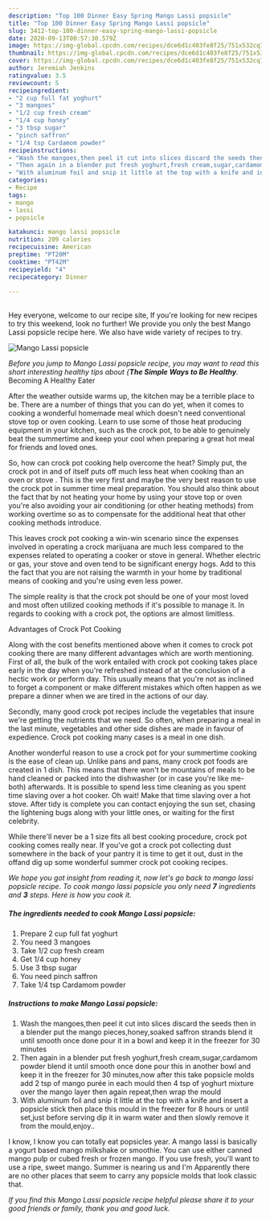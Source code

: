 ```yaml
---
description: "Top 100 Dinner Easy Spring Mango Lassi popsicle"
title: "Top 100 Dinner Easy Spring Mango Lassi popsicle"
slug: 3412-top-100-dinner-easy-spring-mango-lassi-popsicle
date: 2020-09-13T00:57:30.579Z
image: https://img-global.cpcdn.com/recipes/dce6d1c403fe8f25/751x532cq70/mango-lassi-popsicle-recipe-main-photo.jpg
thumbnail: https://img-global.cpcdn.com/recipes/dce6d1c403fe8f25/751x532cq70/mango-lassi-popsicle-recipe-main-photo.jpg
cover: https://img-global.cpcdn.com/recipes/dce6d1c403fe8f25/751x532cq70/mango-lassi-popsicle-recipe-main-photo.jpg
author: Jeremiah Jenkins
ratingvalue: 3.5
reviewcount: 5
recipeingredient:
- "2 cup full fat yoghurt"
- "3 mangoes"
- "1/2 cup fresh cream"
- "1/4 cup honey"
- "3 tbsp sugar"
- "pinch saffron"
- "1/4 tsp Cardamom powder"
recipeinstructions:
- "Wash the mangoes,then peel it cut into slices discard the seeds then in a blender put the mango pieces,honey,soaked saffron strands blend it until smooth once done pour it in a bowl and keep it in the freezer for 30 minutes"
- "Then again in a blender put fresh yoghurt,fresh cream,sugar,cardamom powder blend it until smooth once done pour this in another bowl and keep it in the freezer for 30 minutes,now after this take popsicle molds add 2 tsp of mango purée in each mould then 4 tsp of yoghurt mixture over the mango layer then again repeat,then wrap the mould"
- "With aluminum foil and snip it little at the top with a knife and insert a popsicle stick then place this mould in the freezer for 8 hours or until set,just before serving dip it in warm water and then slowly remove it from the mould,enjoy.."
categories:
- Recipe
tags:
- mango
- lassi
- popsicle

katakunci: mango lassi popsicle 
nutrition: 209 calories
recipecuisine: American
preptime: "PT20M"
cooktime: "PT42M"
recipeyield: "4"
recipecategory: Dinner

---
```

<br>
Hey everyone, welcome to our recipe site, If you're looking for new recipes to try this weekend, look no further! We provide you only the best Mango Lassi popsicle recipe here. We also have wide variety of recipes to try.
<br>


![Mango Lassi popsicle](https://img-global.cpcdn.com/recipes/dce6d1c403fe8f25/751x532cq70/mango-lassi-popsicle-recipe-main-photo.jpg)

<i>Before you jump to Mango Lassi popsicle recipe, you may want to read this short interesting healthy tips about {<strong>The Simple Ways to Be Healthy</strong>.</i>
Becoming A Healthy Eater


After the weather outside warms up, the kitchen may be a terrible place to be. There are a number of things that you can do yet, when it comes to cooking a wonderful homemade meal which doesn't need conventional stove top or oven cooking. Learn to use some of those heat producing equipment in your kitchen, such as the crock pot, to be able to genuinely beat the summertime and keep your cool when preparing a great hot meal for friends and loved ones.

So, how can crock pot cooking help overcome the heat? Simply put, the crock pot in and of itself puts off much less heat when cooking than an oven or stove . This is the very first and maybe the very best reason to use the crock pot in summer time meal preparation. You should also think about the fact that by not heating your home by using your stove top or oven you're also avoiding your air conditioning (or other heating methods) from working overtime so as to compensate for the additional heat that other cooking methods introduce.

This leaves crock pot cooking a win-win scenario since the expenses involved in operating a crock marijuana are much less compared to the expenses related to operating a cooker or stove in general. Whether electric or gas, your stove and oven tend to be significant energy hogs. Add to this the fact that you are not raising the warmth in your home by traditional means of cooking and you're using even less power.

 The simple reality is that the crock pot should be one of your most loved and most often utilized cooking methods if it's possible to manage it. In regards to cooking with a crock pot, the options are almost limitless.  

Advantages of Crock Pot Cooking

Along with the cost benefits mentioned above when it comes to crock pot cooking there are many different advantages which are worth mentioning. First of all, the bulk of the work entailed with crock pot cooking takes place early in the day when you're refreshed instead of at the conclusion of a hectic work or perform day. This usually means that you're not as inclined to forget a component or make different mistakes which often happen as we prepare a dinner when we are tired in the actions of our day.

Secondly, many good crock pot recipes include the vegetables that insure we're getting the nutrients that we need. So often, when preparing a meal in the last minute, vegetables and other side dishes are made in favour of expedience. Crock pot cooking many cases is a meal in one dish.

Another wonderful reason to use a crock pot for your summertime cooking is the ease of clean up.  Unlike pans and pans, many crock pot foods are created in 1 dish. This means that there won't be mountains of meals to be hand cleaned or packed into the dishwasher (or in case you're like me-both) afterwards. It is possible to spend less time cleaning as you spent time slaving over a hot cooker. Oh wait! Make that time slaving over a hot stove. After tidy is complete you can contact enjoying the sun set, chasing the lightening bugs along with your little ones, or waiting for the first celebrity.

While there'll never be a 1 size fits all best cooking procedure, crock pot cooking comes really near. If you've got a crock pot collecting dust somewhere in the back of your pantry it is time to get it out, dust in the offand dig up some wonderful summer crock pot cooking recipes.


<i>We hope you got insight from reading it, now let's go back to mango lassi popsicle recipe. To cook mango lassi popsicle you only need <strong>7</strong> ingredients and <strong>3</strong> steps. Here is how you cook it.
</i>

##### The ingredients needed to cook Mango Lassi popsicle:

1. Prepare 2 cup full fat yoghurt
1. You need 3 mangoes
1. Take 1/2 cup fresh cream
1. Get 1/4 cup honey
1. Use 3 tbsp sugar
1. You need pinch saffron
1. Take 1/4 tsp Cardamom powder


##### Instructions to make Mango Lassi popsicle:

1. Wash the mangoes,then peel it cut into slices discard the seeds then in a blender put the mango pieces,honey,soaked saffron strands blend it until smooth once done pour it in a bowl and keep it in the freezer for 30 minutes
1. Then again in a blender put fresh yoghurt,fresh cream,sugar,cardamom powder blend it until smooth once done pour this in another bowl and keep it in the freezer for 30 minutes,now after this take popsicle molds add 2 tsp of mango purée in each mould then 4 tsp of yoghurt mixture over the mango layer then again repeat,then wrap the mould
1. With aluminum foil and snip it little at the top with a knife and insert a popsicle stick then place this mould in the freezer for 8 hours or until set,just before serving dip it in warm water and then slowly remove it from the mould,enjoy..


I know, I know you can totally eat popsicles year. A mango lassi is basically a yogurt based mango milkshake or smoothie. You can use either canned mango pulp or cubed fresh or frozen mango. If you use fresh, you&#39;ll want to use a ripe, sweet mango. Summer is nearing us and I&#39;m Apparently there are no other places that seem to carry any popsicle molds that look classic that. 

<i>If you find this Mango Lassi popsicle recipe helpful please share it to your good friends or family, thank you and good luck.</i>

